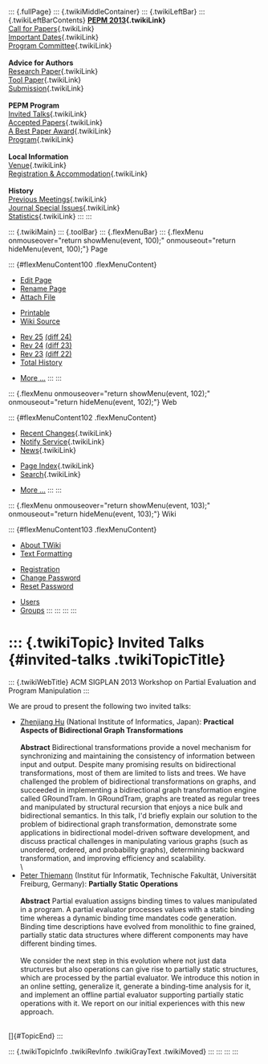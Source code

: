 ::: {.fullPage}
::: {.twikiMiddleContainer}
::: {.twikiLeftBar}
::: {.twikiLeftBarContents}
**[PEPM 2013](WebHome){.twikiLink}**\
[Call for Papers](CallForPapers){.twikiLink}\
[Important Dates](ImportantDates){.twikiLink}\
[Program Committee](ProgramCommittee){.twikiLink}\
\
**Advice for Authors**\
[Research Paper](ResearchPaperAdvice){.twikiLink}\
[Tool Paper](ToolPaperAdvice){.twikiLink}\
[Submission](PaperSubmission){.twikiLink}\
\
**PEPM Program**\
[Invited Talks](InvitedTalks){.twikiLink}\
[Accepted Papers](AcceptedPapers){.twikiLink}\
[A Best Paper Award](ABestPaperAward){.twikiLink}\
[Program](Program){.twikiLink}\
\
**Local Information**\
[Venue](WorkshopVenue){.twikiLink}\
[Registration & Accommodation](RegistrationAndAccomodation){.twikiLink}\
\
**History**\
[Previous Meetings](PreviousMeetings){.twikiLink}\
[Journal Special Issues](SpecialIssues){.twikiLink}\
[Statistics](HistoricalStatistics){.twikiLink}
:::
:::

::: {.twikiMain}
::: {.toolBar}
::: {.flexMenuBar}
::: {.flexMenu onmouseover="return showMenu(event, 100);" onmouseout="return hideMenu(event, 100);"}
Page

::: {#flexMenuContent100 .flexMenuContent}
-   [Edit
    Page](http://www.program-transformation.org/edit/PEPM13/InvitedTalks?t=1536827679)
-   [Rename
    Page](http://www.program-transformation.org/rename/PEPM13/InvitedTalks)
-   [Attach
    File](http://www.program-transformation.org/attach/PEPM13/InvitedTalks)

<!-- -->

-   [Printable](http://www.program-transformation.org/view/PEPM13/InvitedTalks?skin=print.pattern)
-   [Wiki
    Source](http://www.program-transformation.org/view/PEPM13/InvitedTalks?skin=text&raw=on&contenttype=text/plain)

<!-- -->

-   [Rev
    25](http://www.program-transformation.org/view/PEPM13/InvitedTalks?rev=1.25)
    [(diff 24)](http://www.program-transformation.org/rdiff/PEPM13/InvitedTalks?rev1=1.25&rev2=1.24)
-   [Rev
    24](http://www.program-transformation.org/view/PEPM13/InvitedTalks?rev=1.24)
    [(diff 23)](http://www.program-transformation.org/rdiff/PEPM13/InvitedTalks?rev1=1.24&rev2=1.23)
-   [Rev
    23](http://www.program-transformation.org/view/PEPM13/InvitedTalks?rev=1.23)
    [(diff 22)](http://www.program-transformation.org/rdiff/PEPM13/InvitedTalks?rev1=1.23&rev2=1.22)
-   [Total
    History](http://www.program-transformation.org/rdiff/PEPM13/InvitedTalks)

<!-- -->

-   [More
    \...](http://www.program-transformation.org/oops/PEPM13/InvitedTalks?template=oopsmore&param1=1.25&param2=1.25)
:::
:::

::: {.flexMenu onmouseover="return showMenu(event, 102);" onmouseout="return hideMenu(event, 102);"}
Web

::: {#flexMenuContent102 .flexMenuContent}
-   [Recent Changes](WebChanges){.twikiLink}
-   [Notify Service](WebNotify){.twikiLink}
-   [News](WebNews){.twikiLink}

<!-- -->

-   [Page Index](WebIndex){.twikiLink}
-   [Search](WebSearch){.twikiLink}

<!-- -->

-   [More
    \...](http://www.program-transformation.org/oops/PEPM13/InvitedTalks?template=oopsmore&param1=1.25&param2=1.25)
:::
:::

::: {.flexMenu onmouseover="return showMenu(event, 103);" onmouseout="return hideMenu(event, 103);"}
Wiki

::: {#flexMenuContent103 .flexMenuContent}
-   [About
    TWiki](http://www.program-transformation.org/view/TWiki/WebHome)
-   [Text
    Formatting](http://www.program-transformation.org/view/TWiki/TextFormattingRules)

<!-- -->

-   [Registration](http://www.program-transformation.org/view/TWiki/TWikiRegistration)
-   [Change
    Password](http://www.program-transformation.org/view/TWiki/ChangePassword)
-   [Reset
    Password](http://www.program-transformation.org/view/TWiki/ResetPassword)

<!-- -->

-   [Users](http://www.program-transformation.org/view/Main/TWikiUsers)
-   [Groups](http://www.program-transformation.org/view/Main/TWikiGroups)
:::
:::
:::
:::

::: {.twikiTopic}
Invited Talks {#invited-talks .twikiTopicTitle}
=============

::: {.twikiWebTitle}
ACM SIGPLAN 2013 Workshop on Partial Evaluation and Program Manipulation
:::

We are proud to present the following two invited talks:

-   [Zhenjiang Hu](http://research.nii.ac.jp/~hu/) (National Institute
    of Informatics, Japan): **Practical Aspects of Bidirectional Graph
    Transformations**\
    \
    **Abstract** Bidirectional transformations provide a novel mechanism
    for synchronizing and maintaining the consistency of information
    between input and output. Despite many promising results on
    bidirectional transformations, most of them are limited to lists and
    trees. We have challenged the problem of bidirectional
    transformations on graphs, and succeeded in implementing a
    bidirectional graph transformation engine called GRoundTram. In
    GRoundTram, graphs are treated as regular trees and manipulated by
    structural recursion that enjoys a nice bulk and bidirectional
    semantics. In this talk, I\'d briefly explain our solution to the
    problem of bidirectional graph transformation, demonstrate some
    applications in bidirectional model-driven software development, and
    discuss practical challenges in manipulating various graphs (such as
    unordered, ordered, and probability graphs), determining backward
    transformation, and improving efficiency and scalability.\
    \
-   [Peter Thiemann](http://www.informatik.uni-freiburg.de/~thiemann/)
    (Institut für Informatik, Technische Fakultät, Universität Freiburg,
    Germany): **Partially Static Operations**\
    \
    **Abstract** Partial evaluation assigns binding times to values
    manipulated in a program. A partial evaluator processes values with
    a static binding time whereas a dynamic binding time mandates code
    generation. Binding time descriptions have evolved from monolithic
    to fine grained, partially static data structures where different
    components may have different binding times.\
    \
    We consider the next step in this evolution where not just data
    structures but also operations can give rise to partially static
    structures, which are processed by the partial evaluator. We
    introduce this notion in an online setting, generalize it, generate
    a binding-time analysis for it, and implement an offline partial
    evaluator supporting partially static operations with it. We report
    on our initial experiences with this new approach.

\
[]{#TopicEnd}
:::

::: {.twikiTopicInfo .twikiRevInfo .twikiGrayText .twikiMoved}
:::
:::
:::
:::
